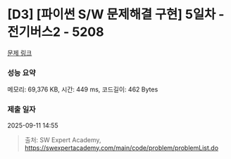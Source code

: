 # [D3] [파이썬 S/W 문제해결 구현] 5일차 - 전기버스2 - 5208 

[문제 링크](https://swexpertacademy.com/main/code/problem/problemDetail.do?contestProbId=AWT-Yyf6cvwDFAVT) 

### 성능 요약

메모리: 69,376 KB, 시간: 449 ms, 코드길이: 462 Bytes

### 제출 일자

2025-09-11 14:55



> 출처: SW Expert Academy, https://swexpertacademy.com/main/code/problem/problemList.do